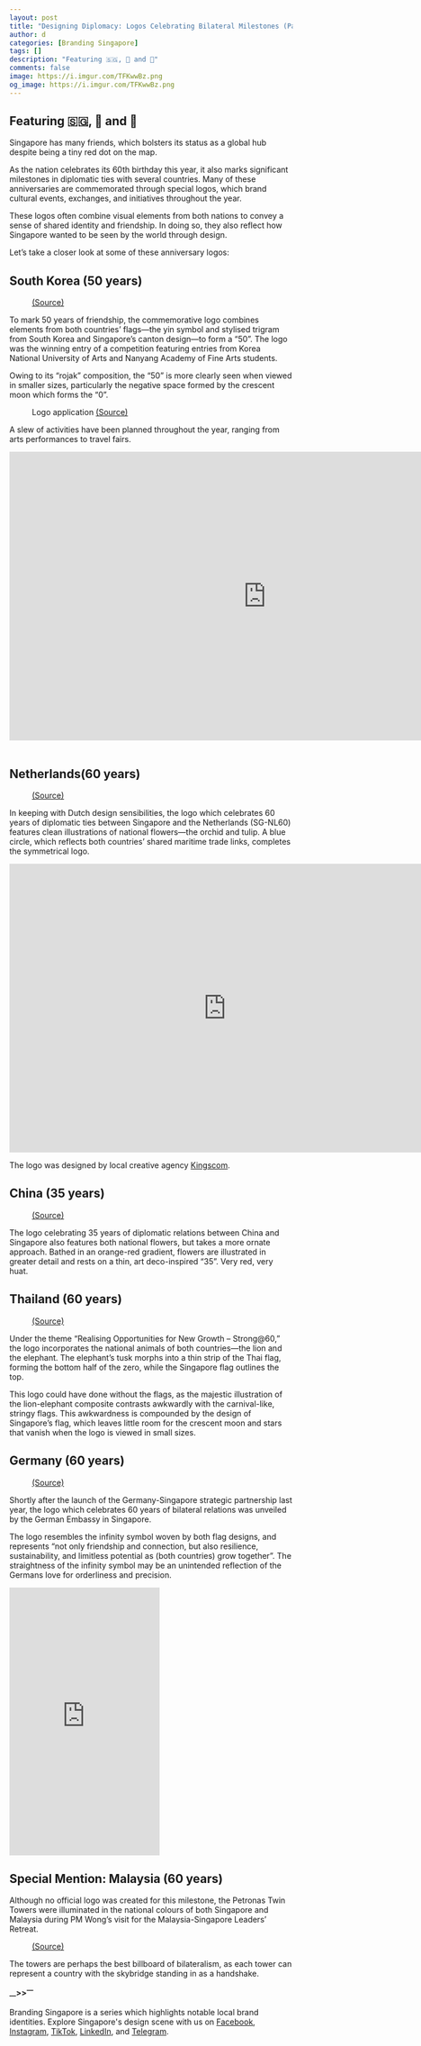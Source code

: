 ```yaml
---
layout: post
title: "Designing Diplomacy: Logos Celebrating Bilateral Milestones (Part 1)"
author: d
categories: [Branding Singapore]
tags: []
description: "Featuring 🇸🇬, 💐 and 🦁"
comments: false
image: https://i.imgur.com/TFKwwBz.png
og_image: https://i.imgur.com/TFKwwBz.png
---
```


<h2>Featuring 🇸🇬, 💐 and 🦁 </h2>

Singapore has many friends, which bolsters its status as a global hub despite being a tiny red dot on the map.

As the nation celebrates its 60th birthday this year, it also marks significant milestones in diplomatic ties with several countries. Many of these anniversaries are commemorated through special logos, which brand cultural events, exchanges, and initiatives throughout the year.

These logos often combine visual elements from both nations to convey a sense of shared identity and friendship. In doing so, they also reflect how Singapore wanted to be seen by the world through design.

Let’s take a closer look at some of these anniversary logos:

<h2>South Korea (50 years)</h2>

<figure>
<img src="https://i.imgur.com/9TQ8291.png" alt="">
<figcaption><a href="https://www.facebook.com/KoreaEmbassySingapore/posts/1023950249769565" target="_blank">(Source)</a></figcaption>
</figure>

To mark 50 years of friendship, the commemorative logo combines elements from both countries’ flags—the yin symbol and stylised trigram from South Korea and Singapore’s canton design—to form a “50”. The logo was the winning entry of a competition featuring entries from Korea National University of Arts and Nanyang Academy of Fine Arts students.

Owing to its “rojak” composition, the “50” is more clearly seen when viewed in smaller sizes, particularly the negative space formed by the crescent moon which forms the “0”.

<figure>
<img src="https://i.imgur.com/MIx9YUW.png" alt="">
<figcaption>Logo application <a href=https://www.facebook.com/KoreaEmbassySingapore/posts/1023950249769565"" target="_blank">(Source)</a></figcaption>
</figure>

A slew of activities have been planned throughout the year, ranging from arts performances to travel fairs. 

<div class="video-responsive"> <iframe width="912" height="513" src="https://www.youtube.com/embed/9whpmIXOHKY" title="Singapore and South Korea mark 50 years of friendship with a slew of activities" frameborder="0" allow="accelerometer; autoplay; clipboard-write; encrypted-media; gyroscope; picture-in-picture; web-share" referrerpolicy="strict-origin-when-cross-origin" allowfullscreen></iframe></div>

<br>

<h2>Netherlands(60 years)</h2>

<figure>
<img src="https://i.imgur.com/Zvhaadz.png" alt="">
<figcaption><a href="https://kingscom.com/portfolio/dutch-embassy-singapore/" target="_blank">(Source)</a></figcaption>
</figure>

In keeping with Dutch design sensibilities, the logo which celebrates 60 years of diplomatic ties between Singapore and the Netherlands (SG-NL60) features clean illustrations of national flowers—the orchid and tulip. A blue circle, which reflects both countries’ shared maritime trade links, completes the symmetrical logo. 

<div class="video-responsive"> <iframe width="770" height="513" src="https://www.youtube.com/embed/sbKMpzk9TSI" title="Announcing: The SGNL60 Logo" frameborder="0" allow="accelerometer; autoplay; clipboard-write; encrypted-media; gyroscope; picture-in-picture; web-share" referrerpolicy="strict-origin-when-cross-origin" allowfullscreen></iframe></div>

The logo was designed by local creative agency <a href="https://kingscom.com/about/" target="_blank">Kingscom</a>. 

<h2>China (35 years)</h2>

<figure>
<img src="https://i.imgur.com/MCxIHQv.jpg" alt="">
<figcaption><a href="https://www.facebook.com/photo?fbid=918852907108835&set=a.514335167560613" target="_blank">(Source)</a></figcaption>
</figure>

The logo celebrating 35 years of diplomatic relations between China and Singapore also features both national flowers, but takes a more ornate approach. Bathed in an orange-red gradient, flowers are illustrated in greater detail and rests on a thin, art deco-inspired “35”. Very red, very huat.

<h2>Thailand (60 years)</h2>

<figure>
<img src="https://i.imgur.com/gBdVsNv.jpg" alt="">
<figcaption><a href="https://indiplomacy.com/2025/01/31/thailand-and-singapore-unveil-logo-to-celebrate-60-years-of-diplomatic-relations/" target="_blank">(Source)</a></figcaption>
</figure>

Under the theme “Realising Opportunities for New Growth – Strong@60,” the logo incorporates the national animals of both countries—the lion and the elephant. The elephant’s tusk morphs into a thin strip of the Thai flag, forming the bottom half of the zero, while the Singapore flag outlines the top.

This logo could have done without the flags, as the majestic illustration of the lion-elephant composite contrasts awkwardly with the carnival-like, stringy flags. This awkwardness is compounded by the design of Singapore’s flag, which leaves little room for the crescent moon and stars that vanish when the logo is viewed in small sizes.


<h2>Germany (60 years)</h2>

<figure>
<img src="https://i.imgur.com/dBFx8sX.png" alt="">
<figcaption><a href="https://singapur.diplo.de/" target="_blank">(Source)</a></figcaption>
</figure>

Shortly after the launch of the Germany-Singapore strategic partnership last year, the logo which celebrates 60 years of bilateral relations was unveiled by the German Embassy in Singapore. 

The logo resembles the infinity symbol woven by both flag designs, and represents “not only friendship and connection, but also resilience, sustainability, and limitless potential as (both countries) grow together”. The straightness of the infinity symbol may be an unintended reflection of the Germans love for orderliness and precision. 

<div class="fb-post-container">
<iframe src="https://www.facebook.com/plugins/video.php?height=476&href=https%3A%2F%2Fwww.facebook.com%2Freel%2F1841282159957112%2F&show_text=false&width=267&t=0" width="267" height="476" style="border:none;overflow:hidden" scrolling="no" frameborder="0" allowfullscreen="true" allow="autoplay; clipboard-write; encrypted-media; picture-in-picture; web-share"></iframe>
</div>

<h2>Special Mention: Malaysia (60 years)</h2>

Although no official logo was created for this milestone, the Petronas Twin Towers were illuminated in the national colours of both Singapore and Malaysia during PM Wong’s visit for the Malaysia-Singapore Leaders’ Retreat.

<figure>
<img src="https://i.imgur.com/812XnMl.jpg" alt="">
<figcaption><a href=”https://www.instagram.com/p/DEfJzvhzZVP/" target="_blank">(Source)</a></figcaption>
</figure>

The towers are perhaps the best billboard of bilateralism, as each tower can represent a country with the skybridge standing in as a handshake. 

<strong><sub>—</sub>><sub></sub>><sup>—</sup></strong>

Branding Singapore is a series which highlights notable local brand identities. Explore Singapore's design scene with us on <a href="https://www.facebook.com/DesignInSingapore" target="_blank" rel="noopener noreferrer">Facebook</a>, <a href="https://www.instagram.com/designinsingapore" target="_blank" rel="noopener noreferrer">Instagram</a>, <a href="https://www.tiktok.com/@designinsingapore" target="_blank" rel="noopener noreferrer">TikTok</a>, <a href="https://www.linkedin.com/company/designinsingapore" target="_blank" rel="noopener noreferrer">LinkedIn</a>, and <a href="https://t.me/designinsingapore" target="_blank" rel="noopener noreferrer">Telegram</a>. 
